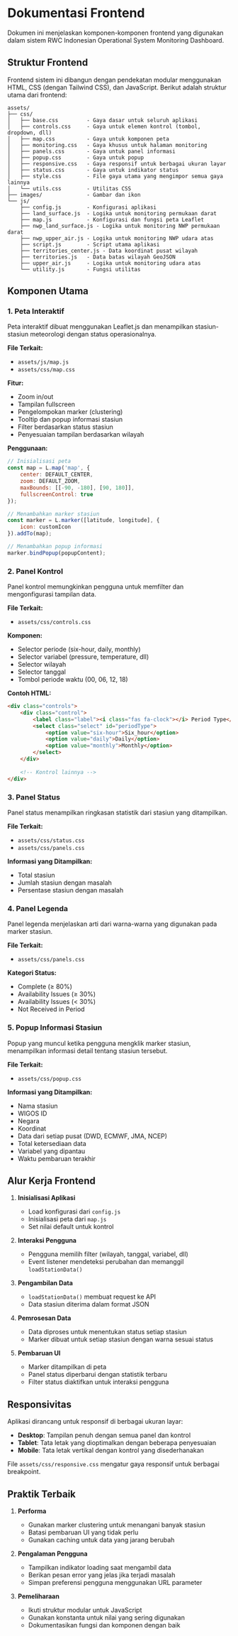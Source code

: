 # Dokumentasi Frontend

Dokumen ini menjelaskan komponen-komponen frontend yang digunakan dalam sistem RWC Indonesian Operational System Monitoring Dashboard.

## Struktur Frontend

Frontend sistem ini dibangun dengan pendekatan modular menggunakan HTML, CSS (dengan Tailwind CSS), dan JavaScript. Berikut adalah struktur utama dari frontend:

```
assets/
├── css/
│   ├── base.css         - Gaya dasar untuk seluruh aplikasi
│   ├── controls.css     - Gaya untuk elemen kontrol (tombol, dropdown, dll)
│   ├── map.css          - Gaya untuk komponen peta
│   ├── monitoring.css   - Gaya khusus untuk halaman monitoring
│   ├── panels.css       - Gaya untuk panel informasi
│   ├── popup.css        - Gaya untuk popup
│   ├── responsive.css   - Gaya responsif untuk berbagai ukuran layar
│   ├── status.css       - Gaya untuk indikator status
│   ├── style.css        - File gaya utama yang mengimpor semua gaya lainnya
│   └── utils.css        - Utilitas CSS
├── images/              - Gambar dan ikon
└── js/
    ├── config.js        - Konfigurasi aplikasi
    ├── land_surface.js  - Logika untuk monitoring permukaan darat
    ├── map.js           - Konfigurasi dan fungsi peta Leaflet
    ├── nwp_land_surface.js - Logika untuk monitoring NWP permukaan darat
    ├── nwp_upper_air.js - Logika untuk monitoring NWP udara atas
    ├── script.js        - Script utama aplikasi
    ├── territories_center.js - Data koordinat pusat wilayah
    ├── territories.js   - Data batas wilayah GeoJSON
    ├── upper_air.js     - Logika untuk monitoring udara atas
    └── utility.js       - Fungsi utilitas
```

## Komponen Utama

### 1. Peta Interaktif

Peta interaktif dibuat menggunakan Leaflet.js dan menampilkan stasiun-stasiun meteorologi dengan status operasionalnya.

**File Terkait:**
- `assets/js/map.js`
- `assets/css/map.css`

**Fitur:**
- Zoom in/out
- Tampilan fullscreen
- Pengelompokan marker (clustering)
- Tooltip dan popup informasi stasiun
- Filter berdasarkan status stasiun
- Penyesuaian tampilan berdasarkan wilayah

**Penggunaan:**

```javascript
// Inisialisasi peta
const map = L.map('map', {
    center: DEFAULT_CENTER,
    zoom: DEFAULT_ZOOM,
    maxBounds: [[-90, -180], [90, 180]],
    fullscreenControl: true
});

// Menambahkan marker stasiun
const marker = L.marker([latitude, longitude], {
    icon: customIcon
}).addTo(map);

// Menambahkan popup informasi
marker.bindPopup(popupContent);
```

### 2. Panel Kontrol

Panel kontrol memungkinkan pengguna untuk memfilter dan mengonfigurasi tampilan data.

**File Terkait:**
- `assets/css/controls.css`

**Komponen:**
- Selector periode (six-hour, daily, monthly)
- Selector variabel (pressure, temperature, dll)
- Selector wilayah
- Selector tanggal
- Tombol periode waktu (00, 06, 12, 18)

**Contoh HTML:**

```html
<div class="controls">
    <div class="control">
        <label class="label"><i class="fas fa-clock"></i> Period Type</label>
        <select class="select" id="periodType">
            <option value="six-hour">Six_hour</option>
            <option value="daily">Daily</option>
            <option value="monthly">Monthly</option>
        </select>
    </div>
    
    <!-- Kontrol lainnya -->
</div>
```

### 3. Panel Status

Panel status menampilkan ringkasan statistik dari stasiun yang ditampilkan.

**File Terkait:**
- `assets/css/status.css`
- `assets/css/panels.css`

**Informasi yang Ditampilkan:**
- Total stasiun
- Jumlah stasiun dengan masalah
- Persentase stasiun dengan masalah

### 4. Panel Legenda

Panel legenda menjelaskan arti dari warna-warna yang digunakan pada marker stasiun.

**File Terkait:**
- `assets/css/panels.css`

**Kategori Status:**
- Complete (≥ 80%)
- Availability Issues (≥ 30%)
- Availability Issues (< 30%)
- Not Received in Period

### 5. Popup Informasi Stasiun

Popup yang muncul ketika pengguna mengklik marker stasiun, menampilkan informasi detail tentang stasiun tersebut.

**File Terkait:**
- `assets/css/popup.css`

**Informasi yang Ditampilkan:**
- Nama stasiun
- WIGOS ID
- Negara
- Koordinat
- Data dari setiap pusat (DWD, ECMWF, JMA, NCEP)
- Total ketersediaan data
- Variabel yang dipantau
- Waktu pembaruan terakhir

## Alur Kerja Frontend

1. **Inisialisasi Aplikasi**
   - Load konfigurasi dari `config.js`
   - Inisialisasi peta dari `map.js`
   - Set nilai default untuk kontrol

2. **Interaksi Pengguna**
   - Pengguna memilih filter (wilayah, tanggal, variabel, dll)
   - Event listener mendeteksi perubahan dan memanggil `loadStationData()`

3. **Pengambilan Data**
   - `loadStationData()` membuat request ke API
   - Data stasiun diterima dalam format JSON

4. **Pemrosesan Data**
   - Data diproses untuk menentukan status setiap stasiun
   - Marker dibuat untuk setiap stasiun dengan warna sesuai status

5. **Pembaruan UI**
   - Marker ditampilkan di peta
   - Panel status diperbarui dengan statistik terbaru
   - Filter status diaktifkan untuk interaksi pengguna

## Responsivitas

Aplikasi dirancang untuk responsif di berbagai ukuran layar:

- **Desktop**: Tampilan penuh dengan semua panel dan kontrol
- **Tablet**: Tata letak yang dioptimalkan dengan beberapa penyesuaian
- **Mobile**: Tata letak vertikal dengan kontrol yang disederhanakan

File `assets/css/responsive.css` mengatur gaya responsif untuk berbagai breakpoint.

## Praktik Terbaik

1. **Performa**
   - Gunakan marker clustering untuk menangani banyak stasiun
   - Batasi pembaruan UI yang tidak perlu
   - Gunakan caching untuk data yang jarang berubah

2. **Pengalaman Pengguna**
   - Tampilkan indikator loading saat mengambil data
   - Berikan pesan error yang jelas jika terjadi masalah
   - Simpan preferensi pengguna menggunakan URL parameter

3. **Pemeliharaan**
   - Ikuti struktur modular untuk JavaScript
   - Gunakan konstanta untuk nilai yang sering digunakan
   - Dokumentasikan fungsi dan komponen dengan baik 